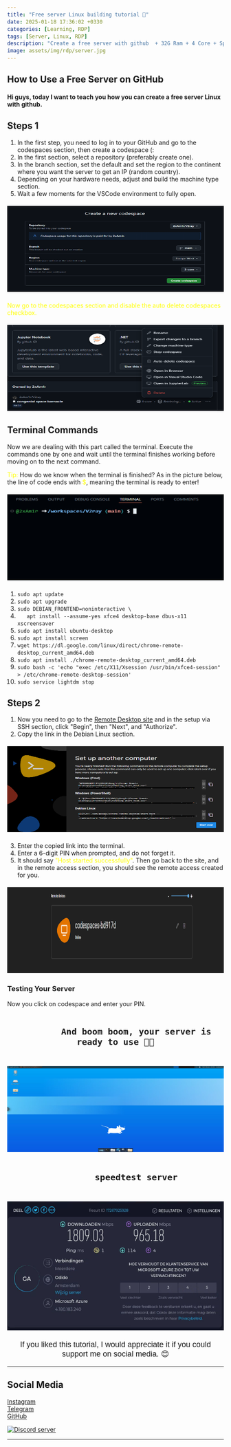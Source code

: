 ```yaml
---
title: "Free server Linux building tutorial 🍃"
date: 2025-01-18 17:36:02 +0330
categories: [Learning, RDP]
tags: [Server, Linux, RDP]
description: "Create a free server with github  + 32G Ram + 4 Core + Speedtest"
image: assets/img/rdp/server.jpg
---
```


## How to Use a Free Server on GitHub

<h4>Hi guys, today I want to teach you how you can create a free server Linux with github.</h4>

## Steps 1
<ol>
  <li>In the first step, you need to log in to your GitHub and go to the codespaces section, then create a codespace (:</li>
  <li>In the first section, select a repository (preferably create one).</li>
  <li>In the branch section, set the default and set the region to the continent where you want the server to get an IP (random country).</li>
  <li>Depending on your hardware needs, adjust and build the machine type section.</li>
  <li>Wait a few moments for the VSCode environment to fully open.</li>
</ol>

<div style="text-align: center; margin: 20px 0;">
    <img src="assets/img/rdp/codespaces.png" alt="Codespaces" width="850" height="200">
</div>

<span style="color: yellow;">Now go to the codespaces section and disable the auto delete codespaces checkbox.</span>

<div style="text-align: center; margin: 20px 0;">
    <img src="assets/img/rdp/delete.png" alt="Disable auto delete" width="850" height="200">
</div>

## Terminal Commands
<p>Now we are dealing with this part called the terminal. Execute the commands one by one and wait until the terminal finishes working before moving on to the next command.</p>

<span style="color: yellow;">Tip:</span> How do we know when the terminal is finished? As in the picture below, the line of code ends with <span style="color: yellow;">$</span>, meaning the terminal is ready to enter!

<div style="text-align: center; margin: 20px 0;">
    <img src="assets/img/rdp/vscode.png" alt="VSCode Terminal" width="850" height="200">
</div>

<ol>
  <li><code>sudo apt update</code></li>
  <li><code>sudo apt upgrade</code></li>
  <li><code>sudo DEBIAN_FRONTEND=noninteractive \</code></li>
  <li><code>   apt install --assume-yes xfce4 desktop-base dbus-x11 xscreensaver</code></li>
  <li><code>sudo apt install ubuntu-desktop</code></li>
  <li><code>sudo apt install screen</code></li>
  <li><code>wget https://dl.google.com/linux/direct/chrome-remote-desktop_current_amd64.deb</code></li>
  <li><code>sudo apt install ./chrome-remote-desktop_current_amd64.deb</code></li>
  <li><code>sudo bash -c 'echo "exec /etc/X11/Xsession /usr/bin/xfce4-session" > /etc/chrome-remote-desktop-session'</code></li>
  <li><code>sudo service lightdm stop</code></li>
</ol>

## Steps 2
<ol>
  <li>Now you need to go to the <a href="https://remotedesktop.google.com/headless" target="_blank">Remote Desktop site</a> and in the setup via SSH section, click "Begin", then "Next", and "Authorize".</li>
  <li>Copy the link in the Debian Linux section.</li>
</ol>

<div style="text-align: center; margin: 20px 0;">
    <img src="assets/img/rdp/remote.png" alt="Remote Desktop Site" width="850" height="200">
</div>

<ol start="3">
  <li>Enter the copied link into the terminal.</li>
  <li>Enter a 6-digit PIN when prompted, and do not forget it.</li>
  <li>It should say <span style="color: yellow;">"Host started successfully"</span>. Then go back to the site, and in the remote access section, you should see the remote access created for you.</li>
</ol>

<div style="text-align: center; margin: 20px 0;">
    <img src="assets/img/rdp/device.png" alt="Remote Access Device" width="750" height="200">
</div>

### Testing Your Server
<p>Now you click on codespace and enter your PIN.</p>

<div style="text-align: center; margin: 20px 0;">
    <code style="font-size: 20px; font-weight: bold; padding: 20px;">
        And boom boom, your server is ready to use 🥳🤝
    </code>
</div>

<div style="text-align: center; margin: 20px 0;">
    <img src="assets/img/rdp/linux.png" alt="Linux Server Ready" width="750" height="200">
</div>

<div style="text-align: center; margin: 20px 0;">
    <code style="font-size: 20px; font-weight: bold; padding: 20px;">
        speedtest server
    </code>
</div>

<div style="text-align: center; margin: 20px 0;">
    <img src="assets/img/rdp/speedtest.png" alt="Speed Test" width="750" height="300">
</div>

<div style="text-align: center; margin-top: 20px; font-family: Arial, sans-serif; font-size: 18px;">
    <p>If you liked this tutorial, I would appreciate it if you could support me on social media. 😊</p>
</div>

--- 
## Social Media

<a href="https://instagram.com/2xAm1r" target="_blank">
    <i class="fab fa-instagram"></i> Instagram
</a><br>

<a href="https://t.me/I2xAm1r" target="_blank">
    <i class="fab fa-telegram"></i> Telegram
</a><br>

<a href="https://github.com/i2xAm1r" target="_blank">
    <i class="fab fa-github"></i> GitHub
    
[![Discord server](https://discordapp.com/api/guilds/938143724565835848/embed.png?style=banner3)](https://discord.gg/WtPzSe94)

---